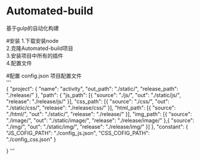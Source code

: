 # Automated-build
基于gulp的自动化构建

#安装
1.下载安装node  
2.克隆Automated-build项目  
3.安装项目中所有的插件  
4.配置文件  

#配置
config.json 项目配置文件  
'''	    
{
	"project": {
		"name":	"activity",
		"out_path": "./static/",
		"release_path": "./release/"
	},
	"path": {
		"js_path": [{
			"source": "./js/",
			"out": "./static/js/",
			"release": "./release/js/"
		}],
		"css_path": [{
			"source": "./css/",
			"out": "./static/css/",
			"release": "./release/css/"
		}],
		"html_path": [{
			"source": "./html/",
			"out": "./static/",
			"release": "./release/"
		}],
		"img_path": [{
			"source": "./image/",
			"out": "./static/image/",
			"release": "./release/image/"
		},{
			"source": "./img/",
			"out": "./static/img/",
			"release": "./release/img/"
		}]
	},
	"constant": {
		"JS_COFIG_PATH": "./config_js.json",
		"CSS_COFIG_PATH": "./config_css.json"
	}
	
}
'''	    
